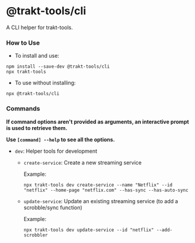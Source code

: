 # @trakt-tools/cli

A CLI helper for trakt-tools.

### How to Use

- To install and use:

```
npm install --save-dev @trakt-tools/cli
npx trakt-tools
```

- To use without installing:

```
npx @trakt-tools/cli
```

### Commands

**If command options aren't provided as arguments, an interactive prompt is used to retrieve them.**

**Use `[command] --help` to see all the options.**

- `dev`: Helper tools for development

  - `create-service`: Create a new streaming service

    Example:

    ```
    npx trakt-tools dev create-service --name "Netflix" --id "netflix" --home-page "netflix.com" --has-sync --has-auto-sync
    ```

  - `update-service`: Update an existing streaming service (to add a scrobble/sync function)

    Example:

    ```
    npx trakt-tools dev update-service --id "netflix" --add-scrobbler
    ```
